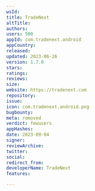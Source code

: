 ```yaml
---
wsId: 
title: TradeNext
altTitle: 
authors: 
users: 500
appId: com.tradenext.android
appCountry: 
released: 
updated: 2023-06-26
version: 1.7.0
stars: 
ratings: 
reviews: 
size: 
website: https://tradenext.com
repository: 
issue: 
icon: com.tradenext.android.png
bugbounty: 
meta: removed
verdict: fewusers
appHashes: 
date: 2023-09-04
signer: 
reviewArchive: 
twitter: 
social: 
redirect_from: 
developerName: TradeNext
features: 

---
```



